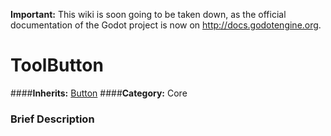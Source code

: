 **Important:** This wiki is soon going to be taken down, as the official documentation of the Godot project is now on http://docs.godotengine.org.

#  ToolButton  
####**Inherits:** [Button](class_button)
####**Category:** Core

###  Brief Description  

